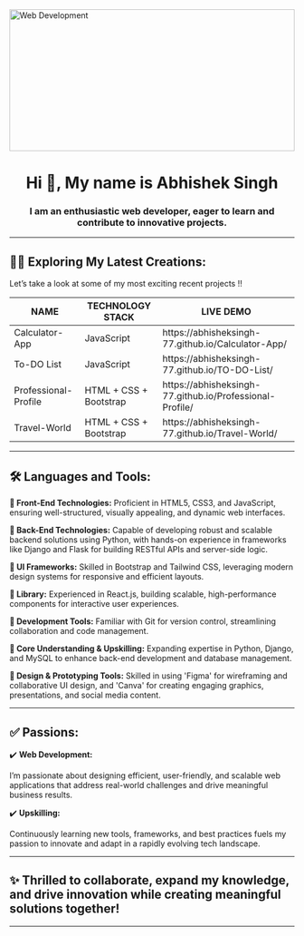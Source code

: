 <img src="https://b1463816.smushcdn.com/1463816/wp-content/uploads/2015/04/banner-web-development.png?lossy=2&strip=1&webp=1" alt="Web Development" width="100%" height="250px"/>

<h1 align="center">Hi 👋, My name is Abhishek Singh</h1>
<h3 align="center">I am an enthusiastic web developer, eager to learn and contribute to innovative projects.</h3>

---

## 👨‍💻 Exploring My Latest Creations:

Let’s take a look at some of my most exciting recent projects !!

<table>
        <thead>
            <tr>
                <th> NAME </th>
                <th>TECHNOLOGY STACK </th>
                <th> LIVE DEMO </th>
            </tr>
        </thead>
        <tbody>
                <tr>
                    <td>Calculator-App</td>
                    <td>JavaScript</td>
                    <td>https://abhisheksingh-77.github.io/Calculator-App/</td>
                </tr>
                <tr>
                    <td>To-DO List</td>
                    <td>JavaScript</td>
                    <td>https://abhisheksingh-77.github.io/TO-DO-List/</td>
                </tr>
                <tr>
                    <td>Professional-Profile</td>
                    <td>HTML + CSS + Bootstrap</td>
                    <td>https://abhisheksingh-77.github.io/Professional-Profile/</td>
                </tr>
                <tr>
                    <td>Travel-World</td>
                    <td>HTML + CSS + Bootstrap </td>
                    <td>https://abhisheksingh-77.github.io/Travel-World/</td>
                </tr>
        </tbody>
    </table>

---

## 🛠️ Languages and Tools:

<strong>🌟 Front-End Technologies:</strong> 
  Proficient in HTML5, CSS3, and JavaScript, ensuring well-structured, visually appealing, and dynamic web interfaces.

<strong>🌟 Back-End Technologies:</strong> 
  Capable of developing robust and scalable backend solutions using Python, with hands-on experience in frameworks like Django and Flask for building RESTful APIs and server-side logic.
  
<strong>🌟 UI Frameworks:</strong> 
  Skilled in Bootstrap and Tailwind CSS, leveraging modern design systems for responsive and efficient layouts.

<strong>🌟 Library:</strong> 
  Experienced in React.js, building scalable, high-performance components for interactive user experiences.

<strong>🌟 Development Tools:</strong> 
  Familiar with Git for version control, streamlining collaboration and code management.

<strong>🌟 Core Understanding & Upskilling:</strong> 
  Expanding expertise in Python, Django, and MySQL to enhance back-end development and database management.

<strong>🌟 Design & Prototyping Tools:</strong> 
  Skilled in using 'Figma' for wireframing and collaborative UI design, and 'Canva' for creating engaging graphics, presentations, and social media content.
  
---
## ✅ Passions:

✔️ <b>Web Development:</b>

I’m passionate about designing efficient, user-friendly, and scalable web applications that address real-world challenges and drive meaningful business results.

✔️ <b>Upskilling:</b>

Continuously learning new tools, frameworks, and best practices fuels my passion to innovate and adapt in a rapidly evolving tech landscape.

---

## ✨ Thrilled to collaborate, expand my knowledge, and drive innovation while creating meaningful solutions together!

---
